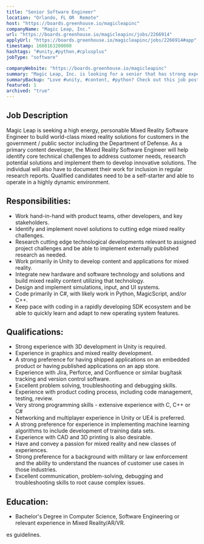 ```yaml
---
title: "Senior Software Engineer"
location: "Orlando, FL OR  Remote"
host: "https://boards.greenhouse.io/magicleapinc"
companyName: "Magic Leap, Inc."
url: "https://boards.greenhouse.io/magicleapinc/jobs/2266914"
applyUrl: "https://boards.greenhouse.io/magicleapinc/jobs/2266914#app"
timestamp: 1608163200000
hashtags: "#unity,#python,#cplusplus"
jobType: "software"

companyWebsite: "https://boards.greenhouse.io/magicleapinc"
summary: "Magic Leap, Inc. is looking for a senior that has strong experience with 3D development in Unity is required."
summaryBackup: "Love #unity, #content, #python? Check out this job post!"
featured: 1
archived: "true"
---
```


## Job Description

Magic Leap is seeking a high energy, personable Mixed Reality Software Engineer to build world-class mixed reality solutions for customers in the government / public sector including the Department of Defense. As a primary content developer, the Mixed Reality Software Engineer will help identify core technical challenges to address customer needs, research potential solutions and implement them to develop innovative solutions. The individual will also have to document their work for inclusion in regular research reports. Qualified candidates need to be a self-starter and able to operate in a highly dynamic environment.

## Responsibilities:

*   Work hand-in-hand with product teams, other developers, and key stakeholders.
*   Identify and implement novel solutions to cutting edge mixed reality challenges.
*   Research cutting edge technological developments relevant to assigned project challenges and be able to implement externally published research as needed.
*   Work primarily in Unity to develop content and applications for mixed reality.
*   Integrate new hardware and software technology and solutions and build mixed reality content utilizing that technology.
*   Design and implement simulations, input, and UI systems.
*   Code primarily in C#, with likely work in Python, MagicScript, and/or C++.
*   Keep pace with coding in a rapidly developing SDK ecosystem and be able to quickly learn and adapt to new operating system features.

## Qualifications:

*   Strong experience with 3D development in Unity is required.
*   Experience in graphics and mixed reality development.
*   A strong preference for having shipped applications on an embedded product or having published applications on an app store.
*   Experience with Jira, Perforce, and Confluence or similar bug/task tracking and version control software.
*   Excellent problem solving, troubleshooting and debugging skills.
*   Experience with product coding process, including code management, testing, review.
*   Very strong programming skills - extensive experience with C, C++ or C#
*   Networking and multiplayer experience in Unity or UE4 is preferred.
*   A strong preference for experience in implementing machine learning algorithms to include development of training data sets.
*   Experience with CAD and 3D printing is also desirable.
*   Have and convey a passion for mixed reality and new classes of experiences.
*   Strong preference for a background with military or law enforcement and the ability to understand the nuances of customer use cases in those industries.
*   Excellent communication, problem-solving, debugging and troubleshooting skills to root cause complex issues.

## Education:

*   Bachelor's Degree in Computer Science, Software Engineering or relevant experience in Mixed Reality/AR/VR.

es guidelines.

